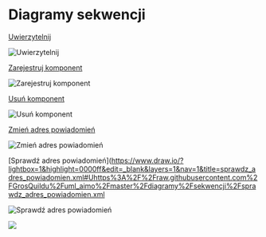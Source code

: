 # Diagramy sekwencji


[Uwierzytelnij](https://www.draw.io/?lightbox=1&highlight=0000ff&edit=_blank&layers=1&nav=1&title=uwierzytelnienie.xml#Uhttps%3A%2F%2Fraw.githubusercontent.com%2FGrosQuildu%2Fuml_aimo%2Fmaster%2Fdiagramy%2Fsekwencji%2Fuwierzytelnienij.xml)

![Uwierzytelnij](https://github.com/GrosQuildu/uml_aimo/blob/master/diagramy/sekwencji/uwierzytelnij.png)


[Zarejestruj komponent](https://www.draw.io/?lightbox=1&highlight=0000ff&edit=_blank&layers=1&nav=1&title=zarejestruj_komponent.xml#Uhttps%3A%2F%2Fraw.githubusercontent.com%2FGrosQuildu%2Fuml_aimo%2Fmaster%2Fdiagramy%2Fsekwencji%2Fzarejestruj_komponent.xml)

![Zarejestruj komponent](https://github.com/GrosQuildu/uml_aimo/blob/master/diagramy/sekwencji/zarejestruj_komponent.png)


[Usuń komponent](https://www.draw.io/?lightbox=1&highlight=0000ff&edit=_blank&layers=1&nav=1&title=usun_komponent.xml#Uhttps%3A%2F%2Fraw.githubusercontent.com%2FGrosQuildu%2Fuml_aimo%2Fmaster%2Fdiagramy%2Fsekwencji%2Fusun_komponent.xml)

![Usuń komponent](https://github.com/GrosQuildu/uml_aimo/blob/master/diagramy/sekwencji/usun_komponent.png)


[Zmień adres powiadomień](https://www.draw.io/?lightbox=1&highlight=0000ff&edit=_blank&layers=1&nav=1&title=zmien_adres_powiadomien.xml#Uhttps%3A%2F%2Fraw.githubusercontent.com%2FGrosQuildu%2Fuml_aimo%2Fmaster%2Fdiagramy%2Fsekwencji%2Fzmien_adres_powiadomien.xml)

![Zmień adres powiadomień](https://github.com/GrosQuildu/uml_aimo/blob/master/diagramy/sekwencji/zmien_adres_powiadomien.png)


[Sprawdź adres powiadomień](https://www.draw.io/?lightbox=1&highlight=0000ff&edit=_blank&layers=1&nav=1&title=sprawdz_adres_powiadomien.xml#Uhttps%3A%2F%2Fraw.githubusercontent.com%2FGrosQuildu%2Fuml_aimo%2Fmaster%2Fdiagramy%2Fsekwencji%2Fsprawdz_adres_powiadomien.xml

![Sprawdź adres powiadomień](https://github.com/GrosQuildu/uml_aimo/blob/master/diagramy/sekwencji/sprawdz_adres_powiadomien.png)


[](x)
![](https://github.com/GrosQuildu/uml_aimo/blob/master/diagramy/sekwencji/x.png)
